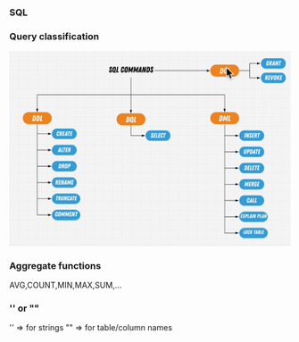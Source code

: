 ### SQL

### Query classification

![alt text](image.png)

### Aggregate functions

AVG,COUNT,MIN,MAX,SUM,...

### '' or ""

'' => for strings
"" => for table/column names
